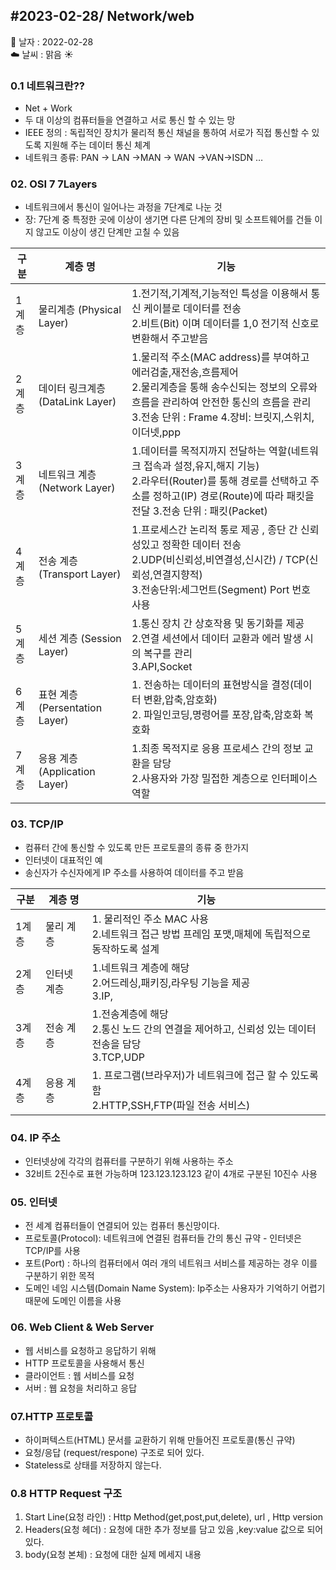 #2023-02-28/ Network/web
---

📅 날자 : 2022-02-28 <br/>
☁️ 날씨 : 맑음 ☀️ 

### 0.1 네트워크란??

- Net + Work
- 두 대 이상의 컴퓨터들을 연결하고 서로 통신 할 수 있는 망
- IEEE 정의 : 독립적인 장치가 물리적 통신 채널을 통하여 서로가 직접 통신할 수 있도록 지원해 주는 데이터 통신 체계
- 네트워크 종류: PAN → LAN →MAN → WAN →VAN→ISDN …

### 02. OSI 7 7Layers

- 네트워크에서 통신이 일어나는 과정을 7단계로 나눈 것
- 장: 7단계 중 특정한 곳에 이상이 생기면 다른 단계의 장비 및 소프트웨어를 건들 이지 않고도 이상이 생긴 단계만 고칠 수 있음

| 구분 | 계층 명 | 기능 |
| --- | --- | --- |
| 1계층 | 물리계층        (Physical Layer) | 1.전기적,기계적,기능적인 특성을 이용해서 통신 케이블로 데이터를 전송<br/>2.비트(Bit) 이며 데이터를 1,0 전기적 신호로 변환해서 주고받음  |
| 2계층 | 데이터 링크계층           (DataLink Layer)  | 1.물리적 주소(MAC address)를 부여하고 에러검출,재전송,흐름제어<br/>2.물리계층을 통해 송수신되는 정보의 오류와 흐름을 관리하여 안전한 통신의 흐름을 관리                                                      3.전송 단위 : Frame                                            4.장비: 브릿지,스위치,이더넷,ppp  |
| 3계층 | 네트워크 계층 (Network Layer) | 1.데이터를 목적지까지 전달하는 역할(네트워크 접속과 설정,유지,해지 기능)<br/>2.라우터(Router)를 통해 경로를 선택하고 주소를 정하고(IP) 경로(Route)에 따라 패킷을 전달                                                       3.전송 단위 : 패킷(Packet) |
| 4계층 | 전송 계층   (Transport Layer)           | 1.프로세스간 논리적 통로 제공 , 종단 간 신뢰성있고 정확한 데이터 전송<br/>2.UDP(비신뢰성,비연결성,신시간) / TCP(신뢰성,연결지향적)<br/>3.전송단위:세그먼트(Segment) Port 번호 사용 |
| 5계층 | 세션 계층     (Session Layer) | 1.통신 장치 간 상호작용 및 동기화를 제공<br/>2.연결 세션에서 데이터 교환과 에러 발생 시의 복구를 관리<br/>3.API,Socket                              |
| 6계층 | 표현 계층(Persentation Layer) | 1. 전송하는 데이터의 표현방식을 결정(데이터 변환,압축,암호화)<br/>2. 파일인코딩,명령어를 포장,압축,암호화 복호화 |
| 7계층 | 응용 계층 (Application Layer) | 1.최종 목적지로 응용 프로세스 간의 정보 교환을 담당<br/>2.사용자와 가장 밀접한 계층으로 인터페이스 역할 |

### 03. TCP/IP

- 컴퓨터 간에 통신할 수 있도록 만든 프로토콜의 종류 중 한가지
- 인터넷이 대표적인 예
- 송신자가 수신자에게 IP 주소를 사용하여 데이터를 주고 받음

| 구분  | 계층 명 | 기능 |
| --- | --- | --- |
| 1계층 | 물리 계층 | 1. 물리적인 주소 MAC 사용<br/>2.네트워크 접근 방법 프레임 포맷,매체에 독립적으로 동작하도록 설계                                                                                                   |
| 2계층 | 인터넷 계층 | 1.네트워크 계층에 해당<br/>2.어드레싱,패키징,라우팅 기능을 제공<br/>3.IP, |
| 3계층 | 전송 계층 | 1.전송계층에 해당<br/>2.통신 노드 간의 연결을 제어하고, 신뢰성 있는 데이터 전송을 담당<br/>3.TCP,UDP |
| 4계층 | 응용 계층 | 1. 프로그램(브라우저)가 네트워크에 접근 할 수 있도록 함<br/>2.HTTP,SSH,FTP(파일 전송 서비스) |

### 04. IP 주소

- 인터넷상에 각각의 컴퓨터를 구분하기 위해 사용하는 주소
- 32비트 2진수로 표현 가능하며 123.123.123.123 같이 4개로 구분된 10진수 사용

### 05. 인터넷

- 전 세계 컴퓨터들이 연결되어 있는 컴퓨터 통신망이다.
- 프로토콜(Protocol): 네트워크에 연결된 컴퓨터들 간의 통신 규약 - 인터넷은 TCP/IP를 사용
- 포트(Port) : 하나의 컴퓨터에서 여러 개의 네트워크 서비스를 제공하는 경우 이를 구분하기 위한 목적
- 도메인 네임 시스템(Domain Name System): Ip주소는 사용자가 기억하기 어렵기 때문에 도메인 이름을 사용

### 06. Web Client & Web Server

- 웹 서비스를 요청하고 응답하기 위해
- HTTP 프로토콜을 사용해서 통신
- 클라이언트 : 웹 서비스를 요청
- 서버 : 웹 요청을 처리하고 응답

### 07.HTTP 프로토콜

- 하이퍼텍스트(HTML) 문서를 교환하기 위해 만들어진 프로토콜(통신 규약)
- 요청/응답 (request/respone) 구조로 되어 있다.
- Stateless로 상태를 저장하지 않는다.

### 0.8 HTTP Request 구조

1. Start Line(요청 라인) : Http Method(get,post,put,delete), url , Http version
2. Headers(요청 헤더) : 요청에 대한 추가 정보를 담고 있음 ,key:value 값으로 되어 있다.
3. body(요청 본체) : 요청에 대한 실제 메세지 내용
